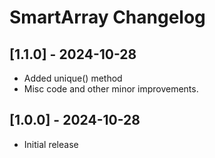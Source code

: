 # SmartArray Changelog

## [1.1.0] - 2024-10-28
* Added unique() method
* Misc code and other minor improvements.

## [1.0.0] - 2024-10-28
* Initial release
